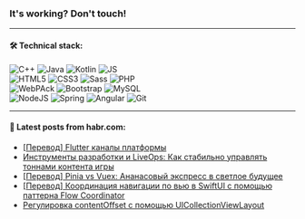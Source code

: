 ### It's working? Don't touch!

---

#### 🛠️ Technical stack:

![C++](https://img.shields.io/badge/C++-informational?logo=c%2B%2B&style=flat&logoColor=white&color=9C033A)
![Java](https://img.shields.io/badge/Java-informational?logo=java&style=flat&logoColor=white&color=007396)
![Kotlin](https://img.shields.io/badge/Kotlin-informational?logo=Kotlin&style=flat&logoColor=white&color=0095D5)
![JS](https://img.shields.io/badge/JS-informational?logo=javaScript&style=flat&logoColor=black&color=F7Df1E) <br>
![HTML5](https://img.shields.io/badge/HTML5-informational?logo=html5&style=flat&logoColor=white&color=E34F26)
![CSS3](https://img.shields.io/badge/CSS3-informational?logo=css3&style=flat&logoColor=white&color=157286)
![Sass](https://img.shields.io/badge/Saas-informational?logo=sass&style=flat&logoColor=white&color=hotpink)
![PHP](https://img.shields.io/badge/PHP-informational?logo=php&style=flat&logoColor=white&color=777BB4) <br>
![WebPAck](https://img.shields.io/badge/WebPack-informational?logo=webPack&style=flat&logoColor=white&color=FF6F00)
![Bootstrap](https://img.shields.io/badge/Bootstrap-informational?logo=Bootstrap&style=flat&logoColor=white&color=7952B3)
![MySQL](https://img.shields.io/badge/MySQL-informational?logo=MySQL&style=flat&logoColor=white&color=00f) <br>
![NodeJS](https://img.shields.io/badge/NodeJS-informational?logo=node.js&style=flat&logoColor=white&color=43853D)
![Spring](https://img.shields.io/badge/Spring-informational?logo=Spring&style=flat&logoColor=white&color=0A9EDC)
![Angular](https://img.shields.io/badge/Vue-informational?logo=vue.js&style=flat&logoColor=white&color=red)
![Git](https://img.shields.io/badge/Git-informational?logo=git&style=flat&logoColor=white&color=darkorange)

___

#### 💬 Latest posts from habr.com:

<!-- BLOG-POST-LIST:START -->
- [[Перевод] Flutter каналы платформы](https://habr.com/ru/post/666272/?utm_source=habrahabr&utm_medium=rss&utm_campaign=666272)
- [Инструменты разработки и LiveOps: Как стабильно управлять тоннами контента игры](https://habr.com/ru/post/665784/?utm_source=habrahabr&utm_medium=rss&utm_campaign=665784)
- [[Перевод] Pinia vs Vuex: Ананасовый экспресс в светлое будущее](https://habr.com/ru/post/666250/?utm_source=habrahabr&utm_medium=rss&utm_campaign=666250)
- [[Перевод] Координация навигации по вью в SwiftUI с помощью паттерна Flow Coordinator](https://habr.com/ru/post/666220/?utm_source=habrahabr&utm_medium=rss&utm_campaign=666220)
- [Регулировка contentOffset с помощью UICollectionViewLayout](https://habr.com/ru/post/666216/?utm_source=habrahabr&utm_medium=rss&utm_campaign=666216)
<!-- BLOG-POST-LIST:END -->
